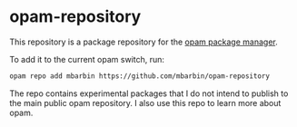 # opam-repository

This repository is a package repository for the [opam package
manager](https://opam.ocaml.org).

To add it to the current opam switch, run:

```sh
opam repo add mbarbin https://github.com/mbarbin/opam-repository
```

The repo contains experimental packages that I do not intend to publish to the
main public opam repository. I also use this repo to learn more about opam.
